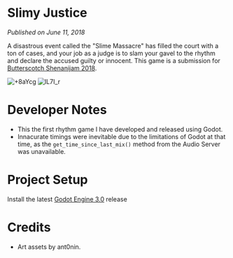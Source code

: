# Slimy Justice
*Published on June 11, 2018*

A disastrous event called the "Slime Massacre" has filled the court with a ton of cases, and your job as a judge is to slam your gavel to the rhythm and declare the accused guilty or innocent. This game is a submission for [Butterscotch Shenanijam 2018](https://itch.io/jam/bscotch2018).

![+8aYcg](https://github.com/NoodleSushi/Slimy-Justice/assets/34954180/5294e048-274f-4936-b756-56c34d531639)
![lL7I_r](https://github.com/NoodleSushi/Slimy-Justice/assets/34954180/8990618c-6eda-4e10-9404-d1e51b4b5142)

# Developer Notes
- This the first rhythm game I have developed and released using Godot.
- Innacurate timings were inevitable due to the limitations of Godot at that time, as the `get_time_since_last_mix()` method from the Audio Server was unavailable.

# Project Setup
Install the latest [Godot Engine 3.0](https://godotengine.org/download/archive/3.0.6-stable/) release

# Credits
- Art assets by ant0nin.
